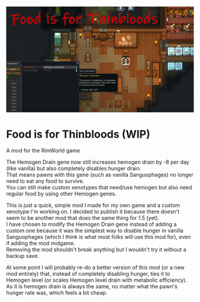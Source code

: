 ![Preview](./About/Preview.png)

# Food is for Thinbloods (WIP)
A mod for the RimWorld game

The Hemogen Drain gene now still increases hemogen drain by -8 per day (like vanilla) but also completely disables hunger drain.\
That means pawns with this gene (such as vanilla Sanguophages) no longer need to eat any food to survive.\
You can still make custom xenotypes that need/use hemogen but also need regular food by using other Hemogen genes.

This is just a quick, simple mod I made for my own game and a custom xenotype I'm working on. I decided to publish it because there doesn't seem to be another mod that does the same thing for 1.5 (yet).\
I have chosen to modify the Hemogen Drain gene instead of adding a custom one because it was the simplest way to disable hunger in vanilla Sanguophages (which I think is what most folks will use this mod for), even if adding the mod midgame.\
Removing the mod shouldn't break anything but I wouldn't try it without a backup save.

At some point I will probably re-do a better version of this mod (or a new mod entirely) that, instead of completely disabling hunger, ties it to Hemogen level (or scales Hemogen level drain with metabolic efficiency).\
As it is hemogen drain is always the same, no matter what the pawn's hunger rate was, which feels a bit cheap.
